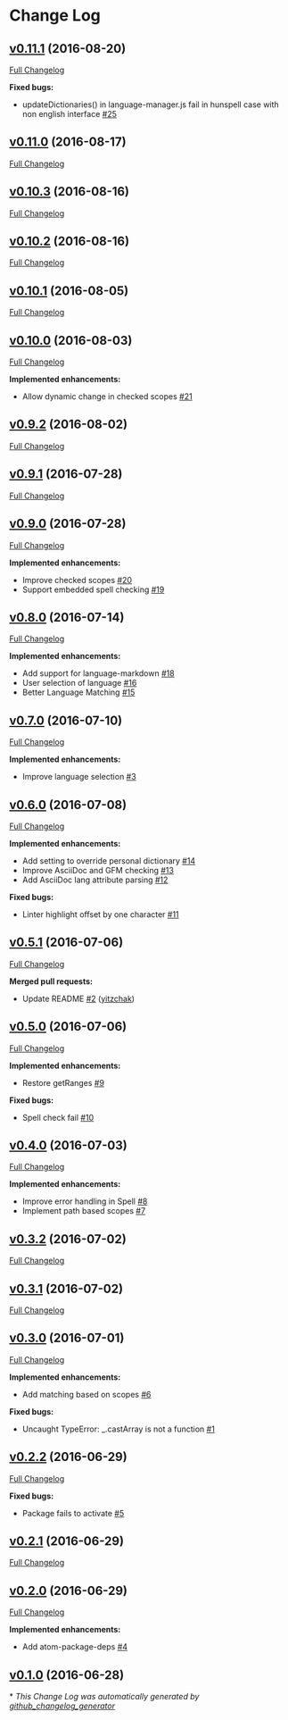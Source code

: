 # Change Log

## [v0.11.1](https://github.com/yitzchak/linter-spell/tree/v0.11.1) (2016-08-20)
[Full Changelog](https://github.com/yitzchak/linter-spell/compare/v0.11.0...v0.11.1)

**Fixed bugs:**

- updateDictionaries\(\) in language-manager.js fail  in hunspell case with non english interface [\#25](https://github.com/yitzchak/linter-spell/issues/25)

## [v0.11.0](https://github.com/yitzchak/linter-spell/tree/v0.11.0) (2016-08-17)
[Full Changelog](https://github.com/yitzchak/linter-spell/compare/v0.10.3...v0.11.0)

## [v0.10.3](https://github.com/yitzchak/linter-spell/tree/v0.10.3) (2016-08-16)
[Full Changelog](https://github.com/yitzchak/linter-spell/compare/v0.10.2...v0.10.3)

## [v0.10.2](https://github.com/yitzchak/linter-spell/tree/v0.10.2) (2016-08-16)
[Full Changelog](https://github.com/yitzchak/linter-spell/compare/v0.10.1...v0.10.2)

## [v0.10.1](https://github.com/yitzchak/linter-spell/tree/v0.10.1) (2016-08-05)
[Full Changelog](https://github.com/yitzchak/linter-spell/compare/v0.10.0...v0.10.1)

## [v0.10.0](https://github.com/yitzchak/linter-spell/tree/v0.10.0) (2016-08-03)
[Full Changelog](https://github.com/yitzchak/linter-spell/compare/v0.9.2...v0.10.0)

**Implemented enhancements:**

- Allow dynamic change in checked scopes [\#21](https://github.com/yitzchak/linter-spell/issues/21)

## [v0.9.2](https://github.com/yitzchak/linter-spell/tree/v0.9.2) (2016-08-02)
[Full Changelog](https://github.com/yitzchak/linter-spell/compare/v0.9.1...v0.9.2)

## [v0.9.1](https://github.com/yitzchak/linter-spell/tree/v0.9.1) (2016-07-28)
[Full Changelog](https://github.com/yitzchak/linter-spell/compare/v0.9.0...v0.9.1)

## [v0.9.0](https://github.com/yitzchak/linter-spell/tree/v0.9.0) (2016-07-28)
[Full Changelog](https://github.com/yitzchak/linter-spell/compare/v0.8.0...v0.9.0)

**Implemented enhancements:**

- Improve checked scopes [\#20](https://github.com/yitzchak/linter-spell/issues/20)
- Support embedded spell checking [\#19](https://github.com/yitzchak/linter-spell/issues/19)

## [v0.8.0](https://github.com/yitzchak/linter-spell/tree/v0.8.0) (2016-07-14)
[Full Changelog](https://github.com/yitzchak/linter-spell/compare/v0.7.0...v0.8.0)

**Implemented enhancements:**

- Add support for language-markdown [\#18](https://github.com/yitzchak/linter-spell/issues/18)
- User selection of language [\#16](https://github.com/yitzchak/linter-spell/issues/16)
- Better Language Matching  [\#15](https://github.com/yitzchak/linter-spell/issues/15)

## [v0.7.0](https://github.com/yitzchak/linter-spell/tree/v0.7.0) (2016-07-10)
[Full Changelog](https://github.com/yitzchak/linter-spell/compare/v0.6.0...v0.7.0)

**Implemented enhancements:**

- Improve language selection [\#3](https://github.com/yitzchak/linter-spell/issues/3)

## [v0.6.0](https://github.com/yitzchak/linter-spell/tree/v0.6.0) (2016-07-08)
[Full Changelog](https://github.com/yitzchak/linter-spell/compare/v0.5.1...v0.6.0)

**Implemented enhancements:**

- Add setting to override personal dictionary [\#14](https://github.com/yitzchak/linter-spell/issues/14)
- Improve AsciiDoc and GFM checking [\#13](https://github.com/yitzchak/linter-spell/issues/13)
- Add AsciiDoc lang attribute parsing [\#12](https://github.com/yitzchak/linter-spell/issues/12)

**Fixed bugs:**

- Linter highlight offset by one character [\#11](https://github.com/yitzchak/linter-spell/issues/11)

## [v0.5.1](https://github.com/yitzchak/linter-spell/tree/v0.5.1) (2016-07-06)
[Full Changelog](https://github.com/yitzchak/linter-spell/compare/v0.5.0...v0.5.1)

**Merged pull requests:**

- Update README [\#2](https://github.com/yitzchak/linter-spell/pull/2) ([yitzchak](https://github.com/yitzchak))

## [v0.5.0](https://github.com/yitzchak/linter-spell/tree/v0.5.0) (2016-07-06)
[Full Changelog](https://github.com/yitzchak/linter-spell/compare/v0.4.0...v0.5.0)

**Implemented enhancements:**

- Restore getRanges [\#9](https://github.com/yitzchak/linter-spell/issues/9)

**Fixed bugs:**

- Spell check fail [\#10](https://github.com/yitzchak/linter-spell/issues/10)

## [v0.4.0](https://github.com/yitzchak/linter-spell/tree/v0.4.0) (2016-07-03)
[Full Changelog](https://github.com/yitzchak/linter-spell/compare/v0.3.2...v0.4.0)

**Implemented enhancements:**

- Improve error handling in Spell [\#8](https://github.com/yitzchak/linter-spell/issues/8)
- Implement path based scopes [\#7](https://github.com/yitzchak/linter-spell/issues/7)

## [v0.3.2](https://github.com/yitzchak/linter-spell/tree/v0.3.2) (2016-07-02)
[Full Changelog](https://github.com/yitzchak/linter-spell/compare/v0.3.1...v0.3.2)

## [v0.3.1](https://github.com/yitzchak/linter-spell/tree/v0.3.1) (2016-07-02)
[Full Changelog](https://github.com/yitzchak/linter-spell/compare/v0.3.0...v0.3.1)

## [v0.3.0](https://github.com/yitzchak/linter-spell/tree/v0.3.0) (2016-07-01)
[Full Changelog](https://github.com/yitzchak/linter-spell/compare/v0.2.2...v0.3.0)

**Implemented enhancements:**

- Add matching based on scopes [\#6](https://github.com/yitzchak/linter-spell/issues/6)

**Fixed bugs:**

- Uncaught TypeError: \_.castArray is not a function [\#1](https://github.com/yitzchak/linter-spell/issues/1)

## [v0.2.2](https://github.com/yitzchak/linter-spell/tree/v0.2.2) (2016-06-29)
[Full Changelog](https://github.com/yitzchak/linter-spell/compare/v0.2.1...v0.2.2)

**Fixed bugs:**

- Package fails to activate [\#5](https://github.com/yitzchak/linter-spell/issues/5)

## [v0.2.1](https://github.com/yitzchak/linter-spell/tree/v0.2.1) (2016-06-29)
[Full Changelog](https://github.com/yitzchak/linter-spell/compare/v0.2.0...v0.2.1)

## [v0.2.0](https://github.com/yitzchak/linter-spell/tree/v0.2.0) (2016-06-29)
[Full Changelog](https://github.com/yitzchak/linter-spell/compare/v0.1.0...v0.2.0)

**Implemented enhancements:**

- Add atom-package-deps [\#4](https://github.com/yitzchak/linter-spell/issues/4)

## [v0.1.0](https://github.com/yitzchak/linter-spell/tree/v0.1.0) (2016-06-28)


\* *This Change Log was automatically generated by [github_changelog_generator](https://github.com/skywinder/Github-Changelog-Generator)*